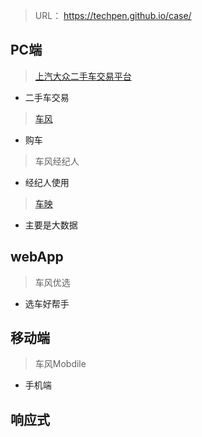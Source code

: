 > URL： https://techpen.github.io/case/

## PC端
> [上汽大众二手车交易平台](http://www.svwuc.com)
+ 二手车交易

> [车风](http://www.ichefeng.com)
+ 购车

> 车风经纪人
+ 经纪人使用

> [车映](https://techpen.github.io/case/datayin/)  
+ 主要是大数据

## webApp
> 车风优选
+ 选车好帮手

## 移动端
> 车风Mobdile
+ 手机端

## 响应式

